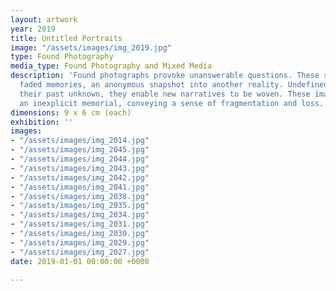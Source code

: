 ```yaml
---
layout: artwork
year: 2019
title: Untitled Portraits
image: "/assets/images/img_2019.jpg"
type: Found Photography
media_type: Found Photography and Mixed Media
description: 'Found photographs provoke unanswerable questions. These strangers represent
  faded memories, an anonymous snapshot into another reality. Undefined and malleable
  their past unknown, they enable new narratives to be woven. These images have become
  an inexplicit memorial, conveying a sense of fragmentation and loss. '
dimensions: 9 x 6 cm (each)
exhibition: ''
images:
- "/assets/images/img_2014.jpg"
- "/assets/images/img_2045.jpg"
- "/assets/images/img_2044.jpg"
- "/assets/images/img_2043.jpg"
- "/assets/images/img_2042.jpg"
- "/assets/images/img_2041.jpg"
- "/assets/images/img_2038.jpg"
- "/assets/images/img_2035.jpg"
- "/assets/images/img_2034.jpg"
- "/assets/images/img_2031.jpg"
- "/assets/images/img_2030.jpg"
- "/assets/images/img_2029.jpg"
- "/assets/images/img_2027.jpg"
date: 2019-01-01 00:00:00 +0000

---
```

